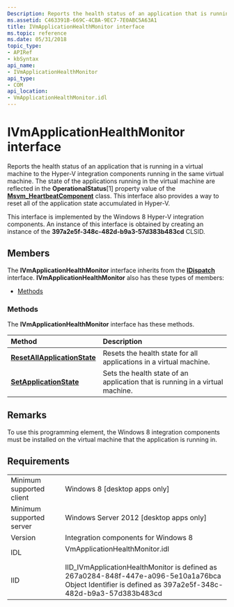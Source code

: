 ```yaml
---
Description: Reports the health status of an application that is running in a virtual machine to the Hyper-V integration components running in the same virtual machine.
ms.assetid: C463391B-669C-4CBA-9EC7-7E0ABC5A63A1
title: IVmApplicationHealthMonitor interface
ms.topic: reference
ms.date: 05/31/2018
topic_type: 
- APIRef
- kbSyntax
api_name: 
- IVmApplicationHealthMonitor
api_type: 
- COM
api_location: 
- VmApplicationHealthMonitor.idl
---
```


# IVmApplicationHealthMonitor interface

Reports the health status of an application that is running in a virtual machine to the Hyper-V integration components running in the same virtual machine. The state of the applications running in the virtual machine are reflected in the **OperationalStatus**\[1\] property value of the [**Msvm\_HeartbeatComponent**](msvm-heartbeatcomponent.md) class. This interface also provides a way to reset all of the application state accumulated in Hyper-V.

This interface is implemented by the Windows 8 Hyper-V integration components. An instance of this interface is obtained by creating an instance of the **397a2e5f-348c-482d-b9a3-57d383b483cd** CLSID.

## Members

The **IVmApplicationHealthMonitor** interface inherits from the [**IDispatch**](https://msdn.microsoft.com/library/ms221608(v=VS.71).aspx) interface. **IVmApplicationHealthMonitor** also has these types of members:

-   [Methods](#methods)

### Methods

The **IVmApplicationHealthMonitor** interface has these methods.



| Method                                                                                   | Description                                                                              |
|:-----------------------------------------------------------------------------------------|:-----------------------------------------------------------------------------------------|
| [**ResetAllApplicationState**](ivmapplicationhealthmonitor-resetallapplicationstate.md) | Resets the health state for all applications in a virtual machine.<br/>            |
| [**SetApplicationState**](ivmapplicationhealthmonitor-setapplicationstate.md)           | Sets the health state of an application that is running in a virtual machine.<br/> |



 

## Remarks

To use this programming element, the Windows 8 integration components must be installed on the virtual machine that the application is running in.

## Requirements



|                                     |                                                                                                                                                                                |
|-------------------------------------|--------------------------------------------------------------------------------------------------------------------------------------------------------------------------------|
| Minimum supported client<br/> | Windows 8 \[desktop apps only\]<br/>                                                                                                                                     |
| Minimum supported server<br/> | Windows Server 2012 \[desktop apps only\]<br/>                                                                                                                           |
| Version<br/>                  | Integration components for Windows 8<br/>                                                                                                                                |
| IDL<br/>                      | <dl> <dt>VmApplicationHealthMonitor.idl</dt> </dl>                                                                      |
| IID<br/>                      | IID\_IVmApplicationHealthMonitor is defined as 267a0284-848f-447e-a096-5e10a1a76bca<br/> Object Identifier is defined as 397a2e5f-348c-482d-b9a3-57d383b483cd<br/> |



 

 




